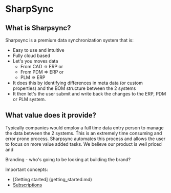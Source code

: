 # SharpSync
 
## What is Sharpsync?

Sharpsync is a premium data synchronization system that is:
* Easy to use and intuitive
* Fully cloud based 
* Let's you moves data
  * From CAD => ERP or
  * From PDM => ERP or
  * PLM => ERP
* It does this by identifying differences in meta data (or custom properties) and the BOM structure between the 2 systems
* It then let's the user submit and write back the changes to the ERP, PDM or PLM system.

##  What value does it provide?

Typically companies would employ a full time data entry person to manage the data between the 2 systems. This is an extremely time consuming and error prone process. Sharpsync automates this process and allows the user to focus on more value added tasks. We believe our product is well priced and 
 
Branding - who's going to be looking at building the brand?

Important concepts:

* [Getting started] (getting_started.md)
* [Subscriptions](subscriptions.md)
